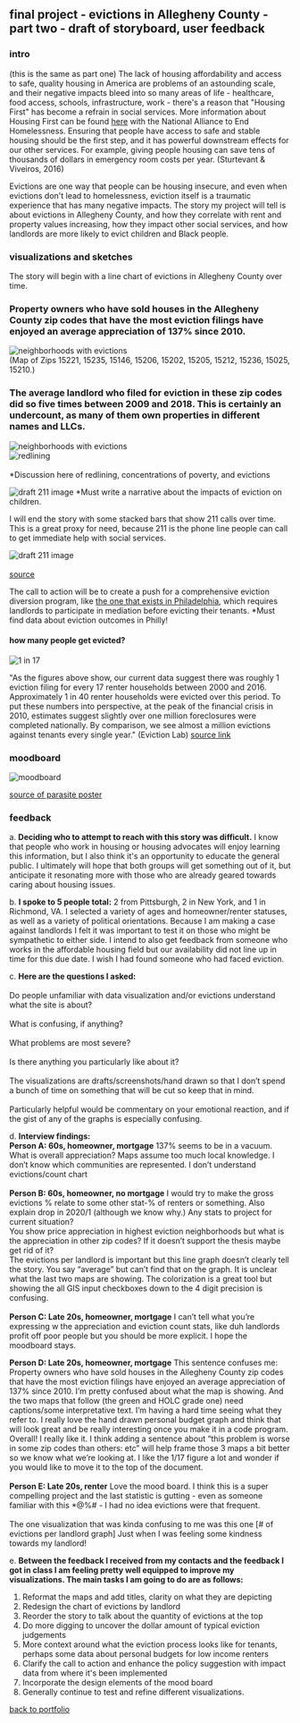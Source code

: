 ## final project - evictions in Allegheny County - part two - draft of storyboard, user feedback

### intro 
(this is the same as part one)
The lack of housing affordability and access to safe, quality housing in America are problems of an astounding scale, and their negative impacts bleed into so many areas of life - healthcare, food access, schools, infrastructure, work - there's a reason that "Housing First" has become a refrain in social services. More information about Housing First can be found [here](https://endhomelessness.org/resource/housing-first/) with the National Alliance to End Homelessness. Ensuring that people have access to safe and stable housing should be the first step, and it has powerful downstream effects for our other services. For example, giving people housing can save tens of thousands of dollars in emergency room costs per year. (Sturtevant & Viveiros, 2016) <br>

Evictions are one way that people can be housing insecure, and even when evictions don't lead to homelessness, eviction itself is a traumatic experience that has many negative impacts. The story my project will tell is about evictions in Allegheny County, and how they correlate with rent and property values increasing, how they impact other social services, and how landlords are more likely to evict children and Black people. 

### visualizations and sketches

The story will begin with a line chart of evictions in Allegheny County over time. 

<div class="flourish-embed flourish-chart" data-src="visualisation/8763651"><script src="https://public.flourish.studio/resources/embed.js"></script></div>

### Property owners who have sold houses in the Allegheny County zip codes that have the most eviction filings have enjoyed an average appreciation of 137% since 2010. 

![neighborhoods with evictions](/zipcodes_with_top10eviction.jpg) <br> 
(Map of Zips 15221, 15235, 15146, 15206, 15202, 15205, 15212, 15236, 15025, 15210.) 

### The average landlord who filed for eviction in these zip codes did so five times between 2009 and 2018. This is certainly an undercount, as many of them own properties in different names and LLCs. 
<div class="flourish-embed flourish-scatter" data-src="visualisation/8774763"><script src="https://public.flourish.studio/resources/embed.js"></script></div>

![neighborhoods with evictions](/zipcodes_with_kids.jpg) <br>
![redlining](/HOLC_map.jpg)  <br>  
*Discussion here of redlining, concentrations of poverty, and evictions

![draft 211 image](/draft_bars.jpg)
*Must write a narrative about the impacts of eviction on children.
<div class="flourish-embed flourish-chart" data-src="visualisation/8768769"><script src="https://public.flourish.studio/resources/embed.js"></script></div>

I will end the story with some stacked bars that show 211 calls over time. This is a great proxy for need, because 211 is the phone line people can call to get immediate help with social services.  

![draft 211 image](/eviction_infographic.png)<br>  
[source](https://joinroost.com/rent-help/renters-rights/the-eviction-process-what-renters-need-to-know/)

The call to action will be to create a push for a comprehensive eviction diversion program, like [the one that exists in Philadelphia](https://eviction-diversion.phila.gov/#/About), which requires landlords to participate in mediation before evicting their tenants. *Must find data about eviction outcomes in Philly! <br>  

#### how many people get evicted?
![1 in 17](/IMG_5570.jpg) <br>  

"As the figures above show, our current data suggest there was roughly 1 eviction filing for every 17 renter households between 2000 and 2016. Approximately 1 in 40 renter households were evicted over this period. To put these numbers into perspective, at the peak of the financial crisis in 2010, estimates suggest slightly over one million foreclosures were completed nationally. By comparison, we see almost a million evictions against tenants every single year." (Eviction Lab) [source link](https://evictionlab.org/national-estimates/) <br>  


### moodboard
![moodboard](/moodboard.jpg)

[source of parasite poster](https://www.instagram.com/p/CCNmaJPlBoP/)

### feedback

a. **Deciding who to attempt to reach with this story was difficult.** I know that people who work in housing or housing advocates will enjoy learning this information, but I also think it's an opportunity to educate the general public. I ultimately will hope that both groups will get something out of it, but anticipate it resonating more with those who are already geared towards caring about housing issues. <br>  

b. **I spoke to 5 people total:** 2 from Pittsburgh, 2 in New York, and 1 in Richmond, VA. I selected a variety of ages and homeowner/renter statuses, as well as a variety of political orientations. Because I am making a case against landlords I felt it was important to test it on those who might be sympathetic to either side. I intend to also get feedback from someone who works in the affordable housing field but our availability did not line up in time for this due date. I wish I had found someone who had faced eviction. <br>  

c. **Here are the questions I asked:** <br>  
Do people unfamiliar with data visualization and/or evictions understand what the site is about? <br>  
What is confusing, if anything? <br>  
What problems are most severe? <br>  
Is there anything you particularly like about it? <br>  
The visualizations are drafts/screenshots/hand drawn so that I don’t spend a bunch of time on something that will be cut so keep that in mind. <br>  
Particularly helpful would be commentary on your emotional reaction, and if the gist of any of the graphs is especially confusing. <br> 

d. **Interview findings:** <Br> 
**Person A: 60s, homeowner, mortgage**
  137% seems to be in a vacuum. What is overall appreciation?
  Maps assume too much local knowledge. I don’t know which communities are represented.
  I don’t understand evictions/count chart <br>  
**Person B: 60s, homeowner, no mortgage**
  I would try to make the gross evictions % relate to some other stat-% of renters or something. Also explain drop in 2020/1 (although we know why.) 
  Any stats to project for current situation?  
  You show price appreciation in highest eviction neighborhoods but what is the appreciation in other zip codes? If it doesn’t support the thesis maybe get rid of it?  
  The evictions per landlord is important but this line graph doesn’t clearly tell the story. You say “average” but can’t find that on the graph.
  It is unclear what the last two maps are showing. The colorization is a great tool but showing the all GIS input checkboxes down to the 4 digit precision is confusing. <br>  
**Person C: Late 20s, homeowner, mortgage**
  I can’t tell what you’re expressing w the appreciation and eviction count stats, like duh landlords profit off poor people but you should be more explicit.
  I hope the moodboard stays. <br>
  
**Person D: Late 20s, homeowner, mortgage**
  This sentence confuses me: Property owners who have sold houses in the Allegheny County zip codes that have the most eviction filings have enjoyed an average appreciation of 137% since 2010.
  I’m pretty confused about what the map is showing.
  And the two maps that follow (the green and HOLC grade one) need captions/some interpretative text. I’m having a hard time seeing what they refer to. I really love the hand drawn personal budget graph and think that will look great and be really interesting once you make it in a code program.
  Overall! I really like it. I think adding a sentence about “this problem is worse in some zip codes than others: etc” will help frame those 3 maps a bit better so we know what we’re looking at.
   I like the 1/17 figure a lot and wonder if you would like to move it to the top of the document. <br>  
**Person E: Late 20s, renter**
  Love the mood board.
  I think this is a super compelling project and the last statistic is gutting - even as someone familiar with this *@%# - I had no idea evictions were that frequent. <br>  
  The one visualization that was kinda confusing to me was this one [# of evictions per landlord graph]
  Just when I was feeling some kindness towards my landlord! <br>
  
e. **Between the feedback I received from my contacts and the feedback I got in class I am feeling pretty well equipped to improve my visualizations. The main tasks I am going to do are as follows:** <br>
  1. Reformat the maps and add titles, clarity on what they are depicting <br>
  2. Redesign the chart of evictions by landlord <br> 
  3. Reorder the story to talk about the quantity of evictions at the top <br>  
  4. Do more digging to uncover the dollar amount of typical eviction judgements <br>
  5. More context around what the eviction process looks like for tenants, perhaps some data about personal budgets for low income renters <br>  
  6. Clarify the call to action and enhance the policy suggestion with impact data from where it's been implemented <br> 
  7. Incorporate the design elements of the mood board <br>
  8. Generally continue to test and refine different visualizations. <br>


[back to portfolio](https://julia-pascale.github.io/pascale-portfolio/)
